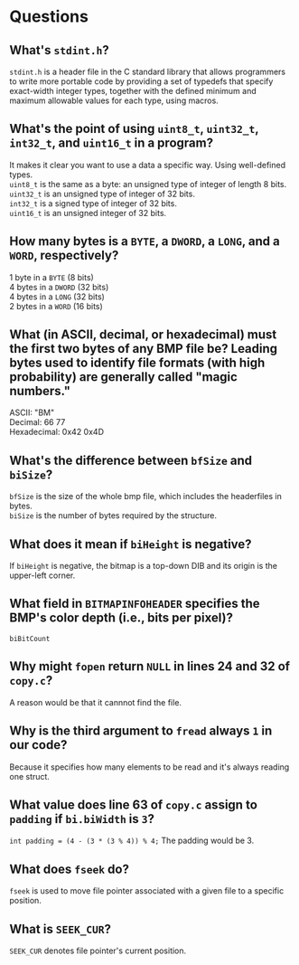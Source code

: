 # Questions

## What's `stdint.h`?

`stdint.h` is a header file in the C standard library that allows programmers to write more portable code by providing a set of typedefs that specify exact-width integer types, together with the defined minimum and maximum allowable values for each type, using macros.

## What's the point of using `uint8_t`, `uint32_t`, `int32_t`, and `uint16_t` in a program?

It makes it clear you want to use a data a specific way. Using well-defined types.  
`uint8_t` is the same as a byte: an unsigned type of integer of length 8 bits.  
`uint32_t` is an unsigned type of integer of 32 bits.  
`int32_t` is a signed type of integer of 32 bits.  
`uint16_t` is an unsigned integer of 32 bits.  

## How many bytes is a `BYTE`, a `DWORD`, a `LONG`, and a `WORD`, respectively?

1 byte in a `BYTE` (8 bits)  
4 bytes in a `DWORD` (32 bits)  
4 bytes in a `LONG` (32 bits)  
2 bytes in a `WORD` (16 bits)  

## What (in ASCII, decimal, or hexadecimal) must the first two bytes of any BMP file be? Leading bytes used to identify file formats (with high probability) are generally called "magic numbers."

ASCII: "BM"  
Decimal: 66 77  
Hexadecimal: 0x42 0x4D  

## What's the difference between `bfSize` and `biSize`?

`bfSize` is the size of the whole bmp file, which includes the headerfiles in bytes.  
`biSize` is the number of bytes required by the structure.  

## What does it mean if `biHeight` is negative?

If `biHeight` is negative, the bitmap is a top-down DIB and its origin is the upper-left corner.

## What field in `BITMAPINFOHEADER` specifies the BMP's color depth (i.e., bits per pixel)?

`biBitCount`

## Why might `fopen` return `NULL` in lines 24 and 32 of `copy.c`?

A reason would be that it cannnot find the file.

## Why is the third argument to `fread` always `1` in our code?

Because it specifies how many elements to be read and it's always reading one struct.

## What value does line 63 of `copy.c` assign to `padding` if `bi.biWidth` is `3`?

`int padding = (4 - (3 * (3 % 4)) % 4;`
The padding would be 3.

## What does `fseek` do?

`fseek` is used to move file pointer associated with a given file to a specific position.

## What is `SEEK_CUR`?

`SEEK_CUR` denotes file pointer's current position.
